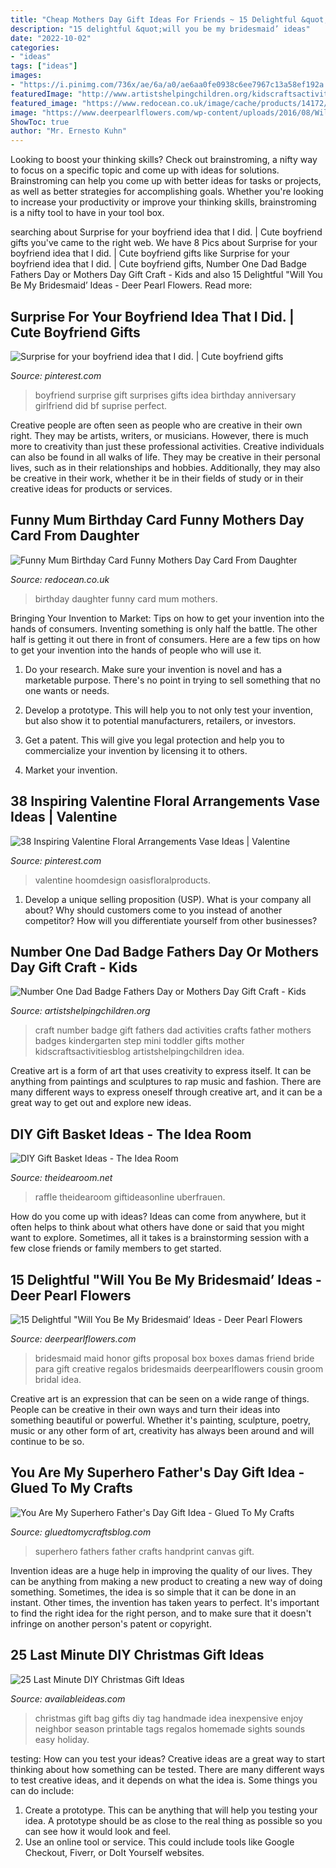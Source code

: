 ```yaml
---
title: "Cheap Mothers Day Gift Ideas For Friends ~ 15 Delightful &quot;will You Be My Bridesmaid’ Ideas"
description: "15 delightful &quot;will you be my bridesmaid’ ideas"
date: "2022-10-02"
categories:
- "ideas"
tags: ["ideas"]
images:
- "https://i.pinimg.com/736x/ae/6a/a0/ae6aa0fe0938c6ee7967c13a58ef192a.jpg"
featuredImage: "http://www.artistshelpingchildren.org/kidscraftsactivitiesblog/wp-content/uploads/2010/06/mini-DSCF3755.jpg"
featured_image: "https://www.redocean.co.uk/image/cache/products/14172/image03_2000-1500x1500.jpg"
image: "https://www.deerpearlflowers.com/wp-content/uploads/2016/08/Will-you-be-my-Bridesmaid-Ideas-3.jpg"
ShowToc: true
author: "Mr. Ernesto Kuhn"
---
```



Looking to boost your thinking skills? Check out brainstroming, a nifty way to focus on a specific topic and come up with ideas for solutions. Brainstroming can help you come up with better ideas for tasks or projects, as well as better strategies for accomplishing goals. Whether you're looking to increase your productivity or improve your thinking skills, brainstroming is a nifty tool to have in your tool box.

	

		
searching about Surprise for your boyfriend idea that I did. | Cute boyfriend gifts you've came to the right web. We have 8 Pics about Surprise for your boyfriend idea that I did. | Cute boyfriend gifts like Surprise for your boyfriend idea that I did. | Cute boyfriend gifts, Number One Dad Badge Fathers Day or Mothers Day Gift Craft - Kids and also 15 Delightful &quot;Will You Be My Bridesmaid’ Ideas - Deer Pearl Flowers. Read more:
		
    
## Surprise For Your Boyfriend Idea That I Did. | Cute Boyfriend Gifts

<img loading=lazy src="https://i.pinimg.com/736x/30/cc/df/30ccdfb6c33bc56ac54ddc7f581dc2f6--surprises-for-your-boyfriend-boyfriend-ideas.jpg" onerror="this.onerror=null;this.src='https://tse2.mm.bing.net/th?id=OIP.ZIoLC35OlVGppMmenGzKWgHaJ3&amp;pid=15.1';" alt="Surprise for your boyfriend idea that I did. | Cute boyfriend gifts">

_Source: pinterest.com_

>boyfriend surprise gift surprises gifts idea birthday anniversary girlfriend did bf suprise perfect. 

	

Creative people are often seen as people who are creative in their own right. They may be artists, writers, or musicians. However, there is much more to creativity than just these professional activities. Creative individuals can also be found in all walks of life. They may be creative in their personal lives, such as in their relationships and hobbies. Additionally, they may also be creative in their work, whether it be in their fields of study or in their creative ideas for products or services.

    
## Funny Mum Birthday Card Funny Mothers Day Card From Daughter

<img loading=lazy src="https://www.redocean.co.uk/image/cache/products/14172/image03_2000-1500x1500.jpg" onerror="this.onerror=null;this.src='https://tse1.mm.bing.net/th?id=OIP.IMzf38SK9hd9WWCZDtvPogHaHa&amp;pid=15.1';" alt="Funny Mum Birthday Card Funny Mothers Day Card From Daughter">

_Source: redocean.co.uk_

>birthday daughter funny card mum mothers. 

	

Bringing Your Invention to Market: Tips on how to get your invention into the hands of consumers.
Inventing something is only half the battle. The other half is getting it out there in front of consumers. Here are a few tips on how to get your invention into the hands of people who will use it.
1. Do your research. Make sure your invention is novel and has a marketable purpose. There's no point in trying to sell something that no one wants or needs.

2. Develop a prototype. This will help you to not only test your invention, but also show it to potential manufacturers, retailers, or investors.

3. Get a patent. This will give you legal protection and help you to commercialize your invention by licensing it to others.

4. Market your invention.

    
## 38 Inspiring Valentine Floral Arrangements Vase Ideas | Valentine

<img loading=lazy src="https://i.pinimg.com/736x/ae/6a/a0/ae6aa0fe0938c6ee7967c13a58ef192a.jpg" onerror="this.onerror=null;this.src='https://tse1.mm.bing.net/th?id=OIP.iJ1NM4f3HsuM5jfbXM7NvAHaJb&amp;pid=15.1';" alt="38 Inspiring Valentine Floral Arrangements Vase Ideas | Valentine">

_Source: pinterest.com_

>valentine hoomdesign oasisfloralproducts. 

	

1. Develop a unique selling proposition (USP). What is your company all about? Why should customers come to you instead of another competitor? How will you differentiate yourself from other businesses? 

    
## Number One Dad Badge Fathers Day Or Mothers Day Gift Craft - Kids

<img loading=lazy src="http://www.artistshelpingchildren.org/kidscraftsactivitiesblog/wp-content/uploads/2010/06/mini-DSCF3755.jpg" onerror="this.onerror=null;this.src='https://tse2.mm.bing.net/th?id=OIP.CJCUhY_IaV787euHIuJ4IAHaJ4&amp;pid=15.1';" alt="Number One Dad Badge Fathers Day or Mothers Day Gift Craft - Kids">

_Source: artistshelpingchildren.org_

>craft number badge gift fathers dad activities crafts father mothers badges kindergarten step mini toddler gifts mother kidscraftsactivitiesblog artistshelpingchildren idea. 

	

Creative art is a form of art that uses creativity to express itself. It can be anything from paintings and sculptures to rap music and fashion. There are many different ways to express oneself through creative art, and it can be a great way to get out and explore new ideas.

    
## DIY Gift Basket Ideas - The Idea Room

<img loading=lazy src="https://www.theidearoom.net/wp-content/uploads/2016/10/25-DIY-Gift-Basket-Ideas.png" onerror="this.onerror=null;this.src='https://tse3.mm.bing.net/th?id=OIP.TPTRY4OKaSJEPKmPSVLxigHaLH&amp;pid=15.1';" alt="DIY Gift Basket Ideas - The Idea Room">

_Source: theidearoom.net_

>raffle theidearoom giftideasonline uberfrauen. 

	

How do you come up with ideas?
Ideas can come from anywhere, but it often helps to think about what others have done or said that you might want to explore. Sometimes, all it takes is a brainstorming session with a few close friends or family members to get started.

    
## 15 Delightful &quot;Will You Be My Bridesmaid’ Ideas - Deer Pearl Flowers

<img loading=lazy src="https://www.deerpearlflowers.com/wp-content/uploads/2016/08/Will-you-be-my-Bridesmaid-Ideas-3.jpg" onerror="this.onerror=null;this.src='https://tse1.mm.bing.net/th?id=OIP.mVGlHEPwHmvUKrTkLmZ4YgHaJ4&amp;pid=15.1';" alt="15 Delightful &quot;Will You Be My Bridesmaid’ Ideas - Deer Pearl Flowers">

_Source: deerpearlflowers.com_

>bridesmaid maid honor gifts proposal box boxes damas friend bride para gift creative regalos bridesmaids deerpearlflowers cousin groom bridal idea. 

	

Creative art is an expression that can be seen on a wide range of things. People can be creative in their own ways and turn their ideas into something beautiful or powerful. Whether it's painting, sculpture, poetry, music or any other form of art, creativity has always been around and will continue to be so.

    
## You Are My Superhero Father&#039;s Day Gift Idea - Glued To My Crafts

<img loading=lazy src="http://www.gluedtomycraftsblog.com/wp-content/uploads/2014/05/handprint-superhero-canvas-keepsake.jpg" onerror="this.onerror=null;this.src='https://tse1.mm.bing.net/th?id=OIP.rFvpYqNr71ybCFJTj_4klwHaLH&amp;pid=15.1';" alt="You Are My Superhero Father&#039;s Day Gift Idea - Glued To My Crafts">

_Source: gluedtomycraftsblog.com_

>superhero fathers father crafts handprint canvas gift. 

	

Invention ideas are a huge help in improving the quality of our lives. They can be anything from making a new product to creating a new way of doing something. Sometimes, the idea is so simple that it can be done in an instant. Other times, the invention has taken years to perfect. It's important to find the right idea for the right person, and to make sure that it doesn't infringe on another person's patent or copyright.

    
## 25 Last Minute DIY Christmas Gift Ideas

<img loading=lazy src="http://www.availableideas.com/wp-content/uploads/2015/11/Christmas-Gift-Ideas-7.jpg" onerror="this.onerror=null;this.src='https://tse4.mm.bing.net/th?id=OIP.shA6tvp2tf_XpzW22xxGqAHaLH&amp;pid=15.1';" alt="25 Last Minute DIY Christmas Gift Ideas">

_Source: availableideas.com_

>christmas gift bag gifts diy tag handmade idea inexpensive enjoy neighbor season printable tags regalos homemade sights sounds easy holiday. 

	

testing: How can you test your ideas?
Creative ideas are a great way to start thinking about how something can be tested. There are many different ways to test creative ideas, and it depends on what the idea is. Some things you can do include:
1. Create a prototype. This can be anything that will help you testing your idea. A prototype should be as close to the real thing as possible so you can see how it would look and feel.
2. Use an online tool or service. This could include tools like Google Checkout, Fiverr, or DoIt Yourself websites.

